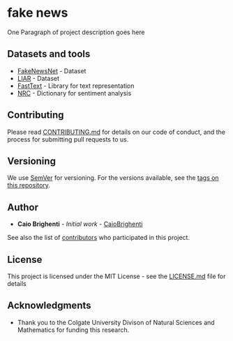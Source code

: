 # fake news

One Paragraph of project description goes here

## Datasets and tools 

* [FakeNewsNet](https://github.com/KaiDMML/FakeNewsNet) - Dataset
* [LIAR](https://arxiv.org/abs/1705.00648) - Dataset
* [FastText](https://github.com/facebookresearch/fastText) - Library for text representation
* [NRC](https://saifmohammad.com/WebPages/NRC-Emotion-Lexicon.htm) - Dictionary for sentiment analysis

## Contributing

Please read [CONTRIBUTING.md](https://gist.github.com/PurpleBooth/b24679402957c63ec426) for details on our code of conduct, and the process for submitting pull requests to us.

## Versioning

We use [SemVer](http://semver.org/) for versioning. For the versions available, see the [tags on this repository](https://github.com/your/project/tags). 

## Author

* **Caio Brighenti** - *Initial work* - [CaioBrighenti](https://github.com/CaioBrighenti)

See also the list of [contributors](https://github.com/your/project/contributors) who participated in this project.

## License

This project is licensed under the MIT License - see the [LICENSE.md](LICENSE.md) file for details

## Acknowledgments

* Thank you to the Colgate University Divison of Natural Sciences and Mathematics for funding this research.
